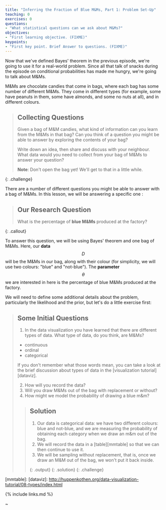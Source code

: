 ```yaml
---
title: "Inferring the Fraction of Blue M&Ms, Part 1: Problem Set-Up"
teaching: 0
exercises: 0
questions:
- "What statistical questions can we ask about M&Ms?"
objectives:
- "First learning objective. (FIXME)"
keypoints:
- "First key point. Brief Answer to questions. (FIXME)"
---
```


Now that we've defined Bayes' theorem in the previous episode, we're going to 
use it for a real-world problem. Since all that talk of snacks during the episode 
on conditional probabilities has made me hungry, we're going to talk about M&Ms. 

M&Ms are chocolate candies that come in bags, where each bag has some number of 
different M&Ms. They come in different types (for example, some have peanuts in them, 
some have almonds, and some no nuts at all), and in different colours. 

> ## Collecting Questions
>
> Given a bag of M&M candies, what kind of information can you learn from the M&Ms 
> in that bag? Can you think of a question you might be able to answer by exploring 
> the contents of your bag? 
> 
> Write down an idea, then share and discuss with your neighbour. What data would 
> you need to collect from your bag of M&Ms to answer your question? 
>
> 
> **Note**: Don't open the bag yet! We'll get to that in a little while. 
>
{: .challenge}

There are a number of different questions you might be able to answer with a bag of M&Ms.
In this lesson, we will be answering a specific one :

> ## Our Research Question
>
> What is the percentage of **blue M&Ms** produced at the factory?
>
{: .callout}

To answer this question, we will be using Bayes' theorem and one bag of M&Ms. 
Here, our **data** $$D$$ will be the M&Ms in our bag, along with their colour (for 
simplicity, we will use two colours: "blue" and "not-blue"). The **parameter** $$\theta$$ 
we are interested in here is the percentage of blue M&Ms produced at the factory.

We will need to define some additional details about the problem, particularly the likelihood 
and the prior, but let's do a little exercise first:

> ## Some Initial Questions
> 
> 1. In the data visualization you have learned that there are different types of data. 
> What type of data, do you think, are M&Ms? 
> * continuous
> * ordinal
> * categorical
> 
> If you don't remember what those words mean, you can take a look at the brief discussion 
> about types of data in the [visualization tutorial][dataviz].
>
> 2. How will you record the data?
> 3. Will you draw M&Ms out of the bag with replacement or without?
> 4. How might we model the probability of drawing a blue m&m?
>
> > ## Solution
> >
> > 1. Our data is categorical data: we have two different colours: blue and not-blue, 
> > and we are measuring the probability of obtaining each category when we draw an 
> > m&m out of the bag. 
> > 2. We will record the data in a [table][mmtable] so that we can then continue to 
> > use it.
> > 3. We will be sampling without replacement, that is, once we draw an M&M out of the 
> > bag, we won't put it back inside.  
> > 
> > {: .output}
> {: .solution}
{: .challenge}







[mmtable]: 
[dataviz]: http://huppenkothen.org/data-visualization-tutorial/08-types/index.html

{% include links.md %}

~                                                                               

